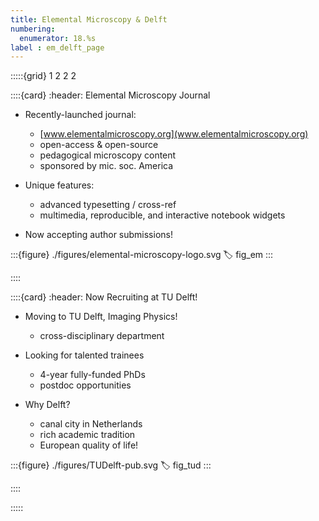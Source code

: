 ```yaml
---
title: Elemental Microscopy & Delft
numbering:
  enumerator: 18.%s
label : em_delft_page
---
```


:::::{grid} 1 2 2 2

::::{card}
:header: Elemental Microscopy Journal

- Recently-launched journal:
  - [www.elementalmicroscopy.org](www.elementalmicroscopy.org)
  - open-access & open-source
  - pedagogical microscopy content
  - sponsored by mic. soc. America

- Unique features:
  - advanced typesetting / cross-ref
  - multimedia, reproducible, and interactive notebook widgets

- Now accepting author submissions!

:::{figure} ./figures/elemental-microscopy-logo.svg
:label: fig_em
:::

::::

::::{card}
:header: Now Recruiting at TU Delft!

- Moving to TU Delft, Imaging Physics!
  - cross-disciplinary department

- Looking for talented trainees
  - 4-year fully-funded PhDs
  - postdoc opportunities

- Why Delft?
  - canal city in Netherlands
  - rich academic tradition
  - European quality of life!

:::{figure} ./figures/TUDelft-pub.svg
:label: fig_tud
:::

::::

:::::
